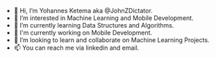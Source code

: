 - 👋 Hi, I’m Yohannes Ketema aka @JohnZDictator. 
- 👀 I’m interested in Machine Learning and Mobile Development.
- 🌱 I’m currently learning Data Structures and Algorithms.
- 🌱 I'm currently working on Mobile Development.
- 💞️ I’m looking to learn and collaborate on Machine Learning Projects.
- 📫 You can reach me via linkedin and email.

<!---
JohnZDictator/JohnZDictator is a ✨ special ✨ repository because its `README.md` (this file) appears on your GitHub profile.
You can click the Preview link to take a look at your changes.
--->
